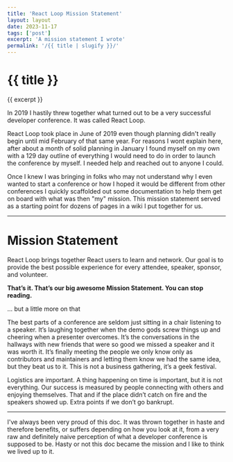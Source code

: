 ```yaml
---
title: 'React Loop Mission Statement'
layout: layout
date: 2023-11-17
tags: ['post']
excerpt: 'A mission statement I wrote'
permalink: '/{{ title | slugify }}/'
---
```


<hgroup>
	<h1>{{ title }}</h1>
	<p>{{ excerpt }}</p>
</hgroup>



In 2019 I hastily threw together what turned out to be a very successful developer conference.  It was called React Loop.

React Loop took place in June of 2019 even though planning didn't really begin until mid February of that same year.  For reasons I wont explain here, after about a month of solid planning in January I found myself on my own with a 129 day outline of everything I would need to do in order to launch the conference by myself.  I needed help and reached out to anyone I could.

Once I knew I was bringing in folks who may not understand why I even wanted to start a conference or how I hoped it would be different from other conferences I quickly scaffolded out some documentation to help them get on board with what was then "my" mission.  This mission statement served as a starting point for dozens of pages in a wiki I put together for us.


<hr />

<div class="ui segment">

# Mission Statement

React Loop brings together React users to learn and network. Our goal is to provide the best possible experience for every attendee, speaker, sponsor, and volunteer.


**That’s it.  That’s our big awesome Mission Statement.  You can stop reading.**

… but a little more on that

The best parts of a conference are seldom just sitting in a chair listening to a speaker.  It’s laughing together when the demo gods screw things up and cheering when a presenter overcomes.  It’s the conversations in the hallways with new friends that were so good we missed a speaker and it was worth it.  It’s finally meeting the people we only know only as contributors and maintainers and letting them know we had the same idea, but they beat us to it.  This is not a business gathering, it’s a geek festival.

Logistics are important.  A thing happening on time is important, but it is not everything. Our success is measured by people connecting with others and enjoying themselves.  That and if the place didn’t catch on fire and the speakers showed up.  Extra points if we don’t go bankrupt.

</div>

<hr />

I've always been very proud of this doc.  It was thrown together in haste and therefore benefits, or suffers depending on how you look at it, from a very raw and definitely naive perception of what a developer conference is supposed to be.  Hasty or not this doc became the mission and I like to think we lived up to it.
